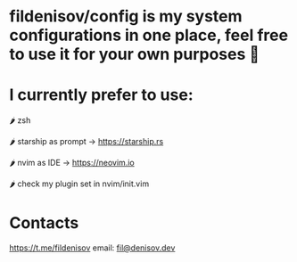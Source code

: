 # fildenisov/config is my system configurations in one place, feel free to use it for your own purposes 🤙

# I currently prefer to use:

🌶 zsh

🌶 starship as prompt -> https://starship.rs

🌶 nvim as IDE -> https://neovim.io 

🌶 check my plugin set in nvim/init.vim

# Contacts
https://t.me/fildenisov 
email: fil@denisov.dev

